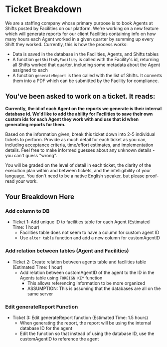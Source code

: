 # Ticket Breakdown
We are a staffing company whose primary purpose is to book Agents at Shifts posted by Facilities on our platform. We're working on a new feature which will generate reports for our client Facilities containing info on how many hours each Agent worked in a given quarter by summing up every Shift they worked. Currently, this is how the process works:

- Data is saved in the database in the Facilities, Agents, and Shifts tables
- A function `getShiftsByFacility` is called with the Facility's id, returning all Shifts worked that quarter, including some metadata about the Agent assigned to each
- A function `generateReport` is then called with the list of Shifts. It converts them into a PDF which can be submitted by the Facility for compliance.

## You've been asked to work on a ticket. It reads:

**Currently, the id of each Agent on the reports we generate is their internal database id. We'd like to add the ability for Facilities to save their own custom ids for each Agent they work with and use that id when generating reports for them.**


Based on the information given, break this ticket down into 2-5 individual tickets to perform. Provide as much detail for each ticket as you can, including acceptance criteria, time/effort estimates, and implementation details. Feel free to make informed guesses about any unknown details - you can't guess "wrong".


You will be graded on the level of detail in each ticket, the clarity of the execution plan within and between tickets, and the intelligibility of your language. You don't need to be a native English speaker, but please proof-read your work.

## Your Breakdown Here

### Add column to DB
* Ticket 1: Add unique ID to facilities table for each Agent (Estimated Time: 1 hour)
  - Facilities table does not seem to have a column for custom agent ID
  - Use `alter table` function and add a new column for customAgentID

### Add relation between tables (Agent and Facilities)
* Ticket 2: Create relation between agents table and facilities table (Estimated Time: 1 hour)
  - Add relation between customAgentID of the agent to the ID in the Agents table using `FOREIGN KEY` function
    - This allows referencing information to be more organized
    - ASSUMPTION: This is assuming that the databases are all on the same server

### Edit generateReport Function
* Ticket 3: Edit generateReport function (Estimated Time: 1.5 hours)
  - When generating the report, the report will be using the internal database ID for the agent
  - Edit the function so that instead of using the database ID, use the customAgentID to reference the agent

